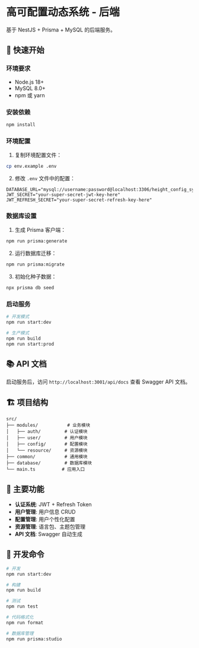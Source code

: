 # 高可配置动态系统 - 后端

基于 NestJS + Prisma + MySQL 的后端服务。

## 🚀 快速开始

### 环境要求

- Node.js 18+
- MySQL 8.0+
- npm 或 yarn

### 安装依赖

```bash
npm install
```

### 环境配置

1. 复制环境配置文件：
```bash
cp env.example .env
```

2. 修改 `.env` 文件中的配置：
```env
DATABASE_URL="mysql://username:password@localhost:3306/height_config_sys"
JWT_SECRET="your-super-secret-jwt-key-here"
JWT_REFRESH_SECRET="your-super-secret-refresh-key-here"
```

### 数据库设置

1. 生成 Prisma 客户端：
```bash
npm run prisma:generate
```

2. 运行数据库迁移：
```bash
npm run prisma:migrate
```

3. 初始化种子数据：
```bash
npx prisma db seed
```

### 启动服务

```bash
# 开发模式
npm run start:dev

# 生产模式
npm run build
npm run start:prod
```

## 📚 API 文档

启动服务后，访问 `http://localhost:3001/api/docs` 查看 Swagger API 文档。

## 🏗️ 项目结构

```
src/
├── modules/           # 业务模块
│   ├── auth/         # 认证模块
│   ├── user/         # 用户模块
│   ├── config/       # 配置模块
│   └── resource/     # 资源模块
├── common/           # 通用模块
├── database/         # 数据库模块
└── main.ts          # 应用入口
```

## 🔧 主要功能

- **认证系统**: JWT + Refresh Token
- **用户管理**: 用户信息 CRUD
- **配置管理**: 用户个性化配置
- **资源管理**: 语言包、主题包管理
- **API 文档**: Swagger 自动生成

## 📝 开发命令

```bash
# 开发
npm run start:dev

# 构建
npm run build

# 测试
npm run test

# 代码格式化
npm run format

# 数据库管理
npm run prisma:studio
```
